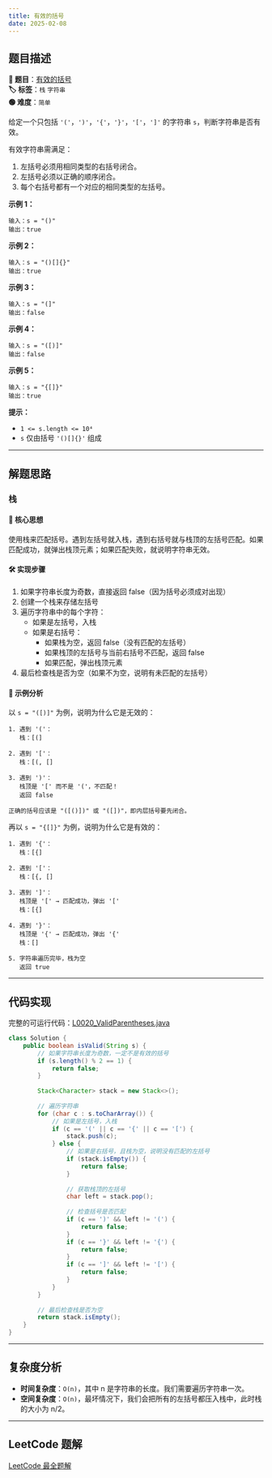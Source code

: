 ```yaml
---
title: 有效的括号
date: 2025-02-08
---
```


## 题目描述

**🔗 题目**：[有效的括号](https://leetcode.cn/problems/valid-parentheses/)  
**🏷️ 标签**：`栈` `字符串`  
**🟢 难度**：`简单`  

给定一个只包括 `'('`，`')'`，`'{'`，`'}'`，`'['`，`']'` 的字符串 `s`，判断字符串是否有效。

有效字符串需满足：
1. 左括号必须用相同类型的右括号闭合。
2. 左括号必须以正确的顺序闭合。
3. 每个右括号都有一个对应的相同类型的左括号。

**示例 1：**
```
输入：s = "()"
输出：true
```

**示例 2：**
```
输入：s = "()[]{}"
输出：true
```

**示例 3：**
```
输入：s = "(]"
输出：false
```

**示例 4：**
```
输入：s = "([)]"
输出：false
```

**示例 5：**
```
输入：s = "{[]}"
输出：true
```

**提示：**
- `1 <= s.length <= 10⁴`
- `s` 仅由括号 `'()[]{}'` 组成

---

## 解题思路

### 栈

#### 📝 核心思想
使用栈来匹配括号。遇到左括号就入栈，遇到右括号就与栈顶的左括号匹配。如果匹配成功，就弹出栈顶元素；如果匹配失败，就说明字符串无效。

#### 🛠️ 实现步骤
1. 如果字符串长度为奇数，直接返回 false（因为括号必须成对出现）
2. 创建一个栈来存储左括号
3. 遍历字符串中的每个字符：
   - 如果是左括号，入栈
   - 如果是右括号：
     - 如果栈为空，返回 false（没有匹配的左括号）
     - 如果栈顶的左括号与当前右括号不匹配，返回 false
     - 如果匹配，弹出栈顶元素
4. 最后检查栈是否为空（如果不为空，说明有未匹配的左括号）

#### 🧩 示例分析
以 `s = "([)]"` 为例，说明为什么它是无效的：

```text
1. 遇到 '('：
   栈：[(]

2. 遇到 '['：
   栈：[(, []

3. 遇到 ')'：
   栈顶是 '[' 而不是 '('，不匹配！
   返回 false

正确的括号应该是 "([()])" 或 "([])"，即内层括号要先闭合。
```

再以 `s = "{[]}"` 为例，说明为什么它是有效的：

```text
1. 遇到 '{'：
   栈：[{]

2. 遇到 '['：
   栈：[{, []

3. 遇到 ']'：
   栈顶是 '[' → 匹配成功，弹出 '['
   栈：[{]

4. 遇到 '}'：
   栈顶是 '{' → 匹配成功，弹出 '{'
   栈：[]

5. 字符串遍历完毕，栈为空
   返回 true
```

---

## 代码实现

完整的可运行代码：[L0020_ValidParentheses.java](../src/main/java/L0020_ValidParentheses.java)

```java
class Solution {
    public boolean isValid(String s) {
        // 如果字符串长度为奇数，一定不是有效的括号
        if (s.length() % 2 == 1) {
            return false;
        }
        
        Stack<Character> stack = new Stack<>();
        
        // 遍历字符串
        for (char c : s.toCharArray()) {
            // 如果是左括号，入栈
            if (c == '(' || c == '{' || c == '[') {
                stack.push(c);
            } else {
                // 如果是右括号，且栈为空，说明没有匹配的左括号
                if (stack.isEmpty()) {
                    return false;
                }
                
                // 获取栈顶的左括号
                char left = stack.pop();
                
                // 检查括号是否匹配
                if (c == ')' && left != '(') {
                    return false;
                }
                if (c == '}' && left != '{') {
                    return false;
                }
                if (c == ']' && left != '[') {
                    return false;
                }
            }
        }
        
        // 最后检查栈是否为空
        return stack.isEmpty();
    }
}
```

---

## 复杂度分析

- **时间复杂度**：`O(n)`，其中 n 是字符串的长度。我们需要遍历字符串一次。
- **空间复杂度**：`O(n)`，最坏情况下，我们会把所有的左括号都压入栈中，此时栈的大小为 n/2。

---

## LeetCode 题解

[LeetCode 最全题解](https://github.com/LjyYano/LeetCode) 